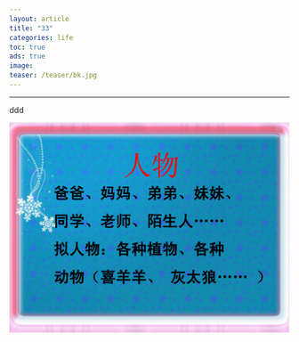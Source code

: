 ```yaml
---
layout: article
title: "33"
categories: life
toc: true
ads: true
image:
teaser: /teaser/bk.jpg
---
```


---

ddd

![df](https://github.com/storage201602/storage201602/blob/master/chenyifan2016/_posts/life/2016-08-09-1202life.md/ssj7.png?raw=true)

